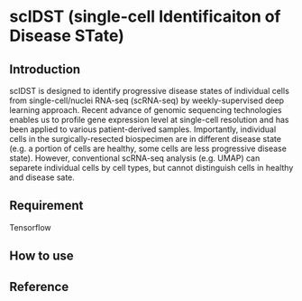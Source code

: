 # scIDST (single-cell Identificaiton of Disease STate)
## Introduction
scIDST is designed to identify progressive disease states of individual cells from single-cell/nuclei RNA-seq (scRNA-seq) by weekly-supervised deep learning approach. Recent advance of genomic sequencing technologies enables us to profile gene expression level at single-cell resolution and has been applied to various patient-derived samples. Importantly, individual cells in the surgically-resected biospecimen are in different disease state (e.g. a portion of cells are healthy, some cells are less progressive disease state). However, conventional scRNA-seq analysis (e.g. UMAP) can separete individual cells by cell types, but cannot distinguish cells in healthy and disease sate.
  

## Requirement
Tensorflow

## How to use

## Reference
